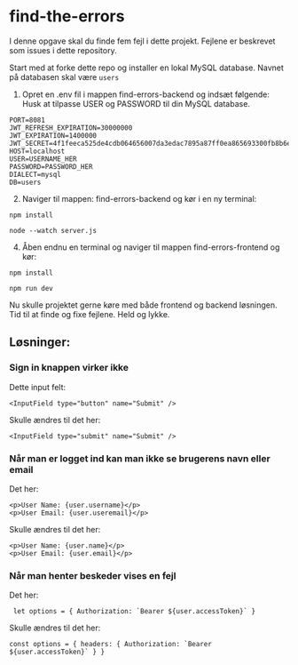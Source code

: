 # find-the-errors

I denne opgave skal du finde fem fejl i dette projekt. 
Fejlene er beskrevet som issues i dette repository. 

Start med at forke dette repo og installer en lokal MySQL database. 
Navnet på databasen skal være ```users```

1. Opret en .env fil i mappen find-errors-backend og indsæt følgende: 
Husk at tilpasse USER og PASSWORD til din MySQL database. 
```
PORT=8081
JWT_REFRESH_EXPIRATION=30000000
JWT_EXPIRATION=1400000
JWT_SECRET=4f1feeca525de4cdb064656007da3edac7895a87ff0ea865693300fb8b6e8f9c
HOST=localhost
USER=USERNAME_HER
PASSWORD=PASSWORD_HER
DIALECT=mysql
DB=users
```

2. Naviger til mappen: find-errors-backend og kør i en ny terminal:

``` npm install ```

``` node --watch server.js ```

4. Åben endnu en terminal og naviger til mappen find-errors-frontend og kør:

```npm install```

```npm run dev```

Nu skulle projektet gerne køre med både frontend og backend løsningen. 
Tid til at finde og fixe fejlene. Held og lykke. 


## Løsninger:
### Sign in knappen virker ikke
Dette input felt:

```<InputField type="button" name="Submit" />```

Skulle ændres til det her:

```<InputField type="submit" name="Submit" />```


### Når man er logget ind kan man ikke se brugerens navn eller email
Det her:

```
<p>User Name: {user.username}</p>
<p>User Email: {user.useremail}</p>
```

Skulle ændres til det her:

```
<p>User Name: {user.name}</p>
<p>User Email: {user.email}</p>
```


### Når man henter beskeder vises en fejl
Det her:

``` let options = { Authorization: `Bearer ${user.accessToken}` }```

Skulle ændres til det her:

```const options = { headers: { Authorization: `Bearer ${user.accessToken}` } }```
